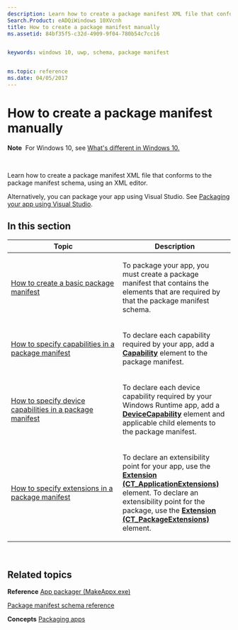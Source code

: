 ```yaml
---
description: Learn how to create a package manifest XML file that conforms to the package manifest schema, using an XML editor.
Search.Product: eADQiWindows 10XVcnh
title: How to create a package manifest manually
ms.assetid: 84bf35f5-c32d-4909-9f04-780b54c7cc16


keywords: windows 10, uwp, schema, package manifest


ms.topic: reference
ms.date: 04/05/2017
---
```


# How to create a package manifest manually


**Note**  For Windows 10, see [What's different in Windows 10.](uapmanifestschema/what-s-changed-in-windows-10.md)

 

Learn how to create a package manifest XML file that conforms to the package manifest schema, using an XML editor.

Alternatively, you can package your app using Visual Studio. See [Packaging your app using Visual Studio](/windows/uwp/packaging/).

## In this section


<table>
<colgroup>
<col width="50%" />
<col width="50%" />
</colgroup>
<thead>
<tr class="header">
<th>Topic</th>
<th>Description</th>
</tr>
</thead>
<tbody>
<tr class="odd">
<td><p><a href="how-to-create-a-basic-package-manifest.md">How to create a basic package manifest</a> </p></td>
<td><p>To package your app, you must create a package manifest that contains the elements that are required by that the package manifest schema.</p></td>
</tr>
<tr class="even">
<td><p><a href="how-to-specify-capabilities-in-a-package-manifest.md">How to specify capabilities in a package manifest</a> </p></td>
<td><p>To declare each capability required by your app, add a <a href="appxmanifestschema/element-capability.md"><strong>Capability</strong></a>  element to the package manifest.</p></td>
</tr>
<tr class="odd">
<td><p><a href="how-to-specify-device-capabilities-in-a-package-manifest.md">How to specify device capabilities in a package manifest</a> </p></td>
<td><p>To declare each device capability required by your Windows Runtime app, add a <a href="appxmanifestschema/element-devicecapability.md"><strong>DeviceCapability</strong></a>  element and applicable child elements to the package manifest.</p></td>
</tr>
<tr class="even">
<td><p><a href="how-to-specify-extension-points-in-a-package-manifest.md">How to specify extensions in a package manifest</a> </p></td>
<td><p>To declare an extensibility point for your app, use the <a href="appxmanifestschema/element-1-extension.md"><strong>Extension (CT_ApplicationExtensions)</strong></a>  element. To declare an extensibility point for the package, use the <a href="appxmanifestschema/element-extension.md"><strong>Extension (CT_PackageExtensions)</strong></a> element.</p></td>
</tr>
</tbody>
</table>

 

## Related topics


**Reference**
[App packager (MakeAppx.exe)](/windows/win32/appxpkg/make-appx-package--makeappx-exe-)

[Package manifest schema reference](appxmanifestschema/schema-root.md)

**Concepts**
[Packaging apps](/windows/uwp/packaging/)

 

 
